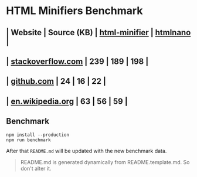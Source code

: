 # HTML Minifiers Benchmark

[html-minifier]: https://www.npmjs.com/package/html-minifier
[htmlnano]: https://www.npmjs.com/package/nano

| Website | Source (KB) | [html-minifier] | [htmlnano] |
--------------------------------------------------------
| [stackoverflow.com](http://stackoverflow.com/) | 239 | 189 | 198 |
-------------------------------------------------------------------------------------------------------------
| [github.com](http://github.com/) | 24 | 16 | 22 |
-------------------------------------------------------------------------------------------------------------
| [en.wikipedia.org](https://en.wikipedia.org/wiki/Main_Page) | 63 | 56 | 59 |
-------------------------------------------------------------------------------------------------------------


## Benchmark
```
npm install --production
npm run benchmark
```

After that `README.md` will be updated with the new benchmark data.

> README.md is generated dynamically from README.template.md. So don't alter it.
